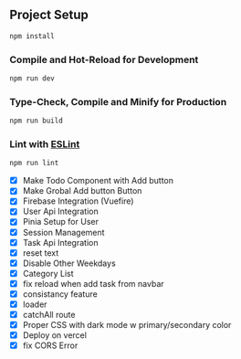 ## Project Setup

```sh
npm install
```

### Compile and Hot-Reload for Development

```sh
npm run dev
```

### Type-Check, Compile and Minify for Production

```sh
npm run build
```

### Lint with [ESLint](https://eslint.org/)

```sh
npm run lint
```

- [x] Make Todo Component with Add button
- [x] Make Grobal Add button Button
- [x] Firebase Integration (Vuefire)
- [x] User Api Integration
- [x] Pinia Setup for User
- [x] Session Management
- [x] Task Api Integration
- [x] reset text
- [x] Disable Other Weekdays
- [x] Category List
- [x] fix reload when add task from navbar
- [x] consistancy feature
- [x] loader
- [x] catchAll route
- [x] Proper CSS with dark mode w primary/secondary color
- [x] Deploy on vercel
- [x] fix CORS Error
